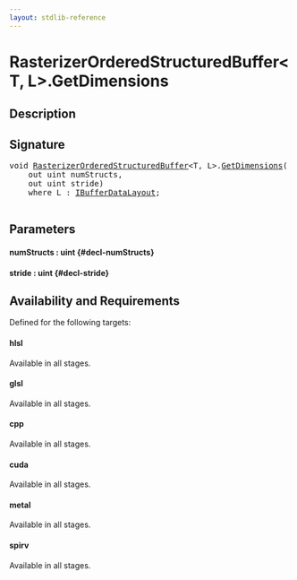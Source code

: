 ```yaml
---
layout: stdlib-reference
---
```


# RasterizerOrderedStructuredBuffer\<T, L\>\.GetDimensions

## Description





## Signature 

<pre>
<span class="code_keyword">void</span> <a href="/stdlib-reference/types/RasterizerOrderedStructuredBuffer/index" class="code_type">RasterizerOrderedStructuredBuffer</a>&lt;<span class="code_type">T</span>, L&gt;.<a href="/stdlib-reference/types/RasterizerOrderedStructuredBuffer/GetDimensions">GetDimensions</a>(
    <span class="code_keyword">out</span> <span class="code_keyword">uint</span> <span class='code_param'>numStructs</span>,
    <span class="code_keyword">out</span> <span class="code_keyword">uint</span> <span class='code_param'>stride</span>)
    <span class='code_keyword'>where</span> L : <a href="/stdlib-reference/interfaces/IBufferDataLayout/index" class="code_type">IBufferDataLayout</a>;

</pre>

## Parameters

#### numStructs  : uint {#decl-numStructs}
#### stride  : uint {#decl-stride}

## Availability and Requirements

Defined for the following targets:

#### hlsl
Available in all stages.

#### glsl
Available in all stages.

#### cpp
Available in all stages.

#### cuda
Available in all stages.

#### metal
Available in all stages.

#### spirv
Available in all stages.



